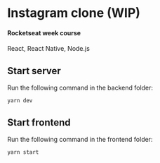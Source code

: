 # Instagram clone (WIP)
#### Rocketseat week course
React, React Native, Node.js

## Start server
Run the following command in the backend folder:

```
yarn dev
```

## Start frontend
Run the following command in the frontend folder:

```
yarn start
```
